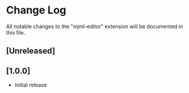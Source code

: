 # Change Log

All notable changes to the "mjml-editor" extension will be documented in this file.

## [Unreleased]

## [1.0.0]

- Initial release